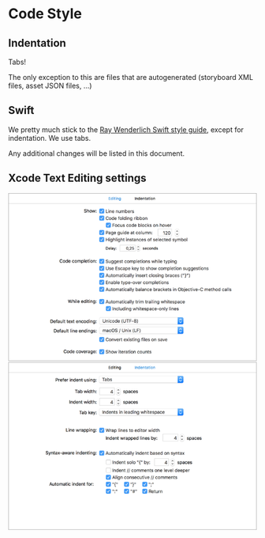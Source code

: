 # Code Style

## Indentation

Tabs!

The only exception to this are files that are autogenerated (storyboard XML files, asset JSON files, ...)

## Swift

We pretty much stick to the [Ray Wenderlich Swift style guide](https://github.com/raywenderlich/swift-style-guide), except for indentation. We use tabs.

Any additional changes will be listed in this document.

## Xcode Text Editing settings

![Methods in Xcode jump bar](screens/xcode-text-editing.png)